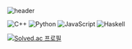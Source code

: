 ![header](https://capsule-render.vercel.app/api?type=waving&color=auto&height=300&section=header&text=Seokhui%20Han&fontSize=90&fontColor=000000)

![C++](https://img.shields.io/badge/c++-%2300599C.svg?style=for-the-badge&logo=c%2B%2B&logoColor=white) ![Python](https://img.shields.io/badge/python-3670A0?style=for-the-badge&logo=python&logoColor=ffdd54) ![JavaScript](https://img.shields.io/badge/javascript-%23323330.svg?style=for-the-badge&logo=javascript&logoColor=%23F7DF1E) ![Haskell](https://img.shields.io/badge/Haskell-%23121011.svg?style=for-the-badge&logo=haskell&logoColor=white)

<!---
hui0518/hui0518 is a ✨ special ✨ repository because its `README.md` (this file) appears on your GitHub profile.
You can click the Preview link to take a look at your changes.
--->
[![Solved.ac 프로필](http://mazassumnida.wtf/api/generate_badge?boj=hui051875)](https://solved.ac/hui051875)
